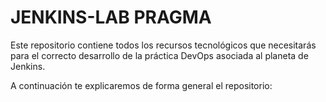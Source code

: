 # JENKINS-LAB PRAGMA
Este repositorio contiene todos los recursos tecnológicos que necesitarás para 
el correcto desarrollo de la práctica DevOps asociada al planeta de Jenkins. <br>

A continuación te explicaremos de forma general el repositorio: <br>

<!-- TODO: Complete main README.md -->
